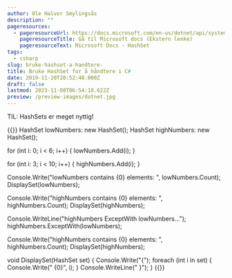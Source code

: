 ```yaml
---
author: Ole Halvor Smylingsås
description: ""
pageresources:
  - pageresourceUrl: https://docs.microsoft.com/en-us/dotnet/api/system.collections.generic.hashset-1?view=netframework-4.8
    pageresourceTitle: Gå til Microsoft docs (Ekstern lenke)
    pageresourceText: Microsoft Docs - HashSet
tags:
  - csharp
slug: bruke-hashset-a-handtere-
title: Bruke HashSet for å håndtere i C#
date: 2019-11-20T20:52:48.000Z
draft: false
lastmod: 2023-11-08T06:54:18.622Z
preview: /preview-images/dotnet.jpg
---
```


TIL: HashSets er meget nyttig!
<!--more-->
 
{{<highlight c>}}
HashSet<int> lowNumbers: new HashSet<int>();
HashSet<int> highNumbers: new HashSet<int>();

for (int i: 0; i < 6; i++)
{
    lowNumbers.Add(i);
}

for (int i: 3; i < 10; i++)
{
    highNumbers.Add(i);
}

Console.Write("lowNumbers contains {0} elements: ", lowNumbers.Count);
DisplaySet(lowNumbers);

Console.Write("highNumbers contains {0} elements: ", highNumbers.Count);
DisplaySet(highNumbers);

Console.WriteLine("highNumbers ExceptWith lowNumbers...");
highNumbers.ExceptWith(lowNumbers);

Console.Write("highNumbers contains {0} elements: ", highNumbers.Count);
DisplaySet(highNumbers);

void DisplaySet(HashSet<int> set)
{
    Console.Write("{");
    foreach (int i in set)
    {
        Console.Write(" {0}", i);
    }
    Console.WriteLine(" }");
}
{{</highlight>}}
